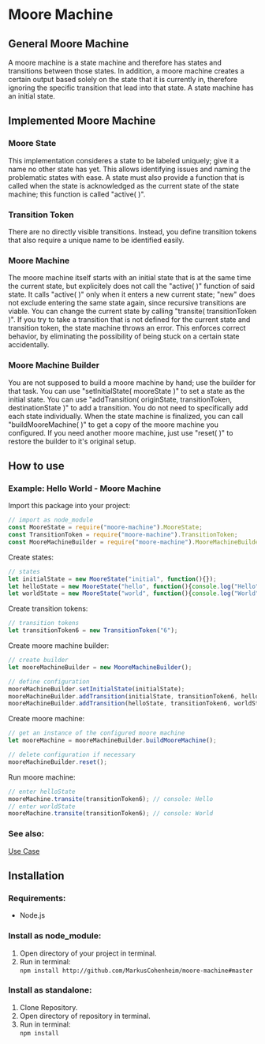 # Moore Machine

## General Moore Machine
A moore machine is a state machine and therefore has states and transitions between those states. In addition, a moore machine creates a certain output based solely on the state that it is currently in, therefore ignoring the specific transition that lead into that state. A state machine has an initial state.

## Implemented Moore Machine

### Moore State
This implementation consideres a state to be labeled uniquely; give it a name no other state has yet. This allows identifying issues and naming the problematic states with ease. A state must also provide a function that is called when the state is acknowledged as the current state of the state machine; this function is called "active( )".

### Transition Token
There are no directly visible transitions. Instead, you define transition tokens that also require a unique name to be identified easily.

### Moore Machine
The moore machine itself starts with an initial state that is at the same time the current state, but explicitely does not call the "active( )" function of said state. It calls "active( )" only when it enters a new current state; "new" does not exclude entering the same state again, since recursive transitions are viable. You can change the current state by calling "transite( transitionToken )". If you try to take a transition that is not defined for the current state and transition token, the state machine throws an error. This enforces correct behavior, by eliminating the possibility of being stuck on a certain state accidentally.

### Moore Machine Builder
You are not supposed to build a moore machine by hand; use the builder for that task. You can use "setInitialState( mooreState )" to set a state as the initial state. You can use "addTransition( originState, transitionToken, destinationState )" to add a transition. You do not need to specifically add each state individually. When the state machine is finalized, you can call "buildMooreMachine( )" to get a copy of the moore machine you configured. If you need another moore machine, just use "reset( )" to restore the builder to it's original setup.

## How to use

### Example: Hello World - Moore Machine

Import this package into your project:
```javascript
// import as node_module
const MooreState = require("moore-machine").MooreState;
const TransitionToken = require("moore-machine").TransitionToken;
const MooreMachineBuilder = require("moore-machine").MooreMachineBuilder;
```
Create states:
```javascript
// states
let initialState = new MooreState("initial", function(){});
let helloState = new MooreState("hello", function(){console.log("Hello")});
let worldState = new MooreState("world", function(){console.log("World")});
```

Create transition tokens:
```javascript
// transition tokens
let transitionToken6 = new TransitionToken("6");
```

Create moore machine builder:
```javascript
// create builder
let mooreMachineBuilder = new MooreMachineBuilder();

// define configuration
mooreMachineBuilder.setInitialState(initialState);
mooreMachineBuilder.addTransition(initialState, transitionToken6, helloState);
mooreMachineBuilder.addTransition(helloState, transitionToken6, worldState);
```

Create moore machine:
```javascript
// get an instance of the configured moore machine
let mooreMachine = mooreMachineBuilder.buildMooreMachine();

// delete configuration if necessary
mooreMachineBuilder.reset();
```

Run moore machine:
```javascript
// enter helloState
mooreMachine.transite(transitionToken6); // console: Hello
// enter worldState
mooreMachine.transite(transitionToken6); // console: World
```

### See also:
[Use Case](./usecase.md)

## Installation

### Requirements:
- Node.js

### Install as node_module:
1. Open directory of your project in terminal.
2. Run in terminal:  
``npm install http://github.com/MarkusCohenheim/moore-machine#master``

### Install as standalone:
1. Clone Repository.
2. Open directory of repository in terminal.
3. Run in terminal:  
``npm install``